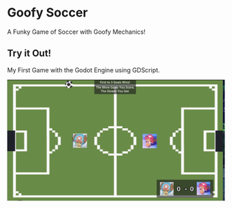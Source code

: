 # Goofy Soccer
A Funky Game of Soccer with Goofy Mechanics!

## Try it Out!
My First Game with the Godot Engine using GDScript.

<div align="center">
<img max-width="800" src="https://github.com/spymanian/Goofy-Soccer/blob/main/gameplay.png"/>
</div>


